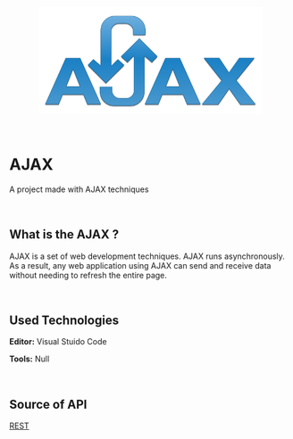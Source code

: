 
<p align="center">
  <img src="readme-source/logo2.png" width="400" height="">
</p>

<br>


    
# AJAX

A project made with AJAX techniques

<br>

## What is the AJAX ?

AJAX is a set of web development techniques. AJAX runs asynchronously. 
As a result, any web application using AJAX can send and receive data without needing
to refresh the entire page.

<br>

  
## Used Technologies

**Editor:** Visual Stuido Code

**Tools:** Null

<br>

  
## Source of API

[REST](https://restcountries.com/)

  
